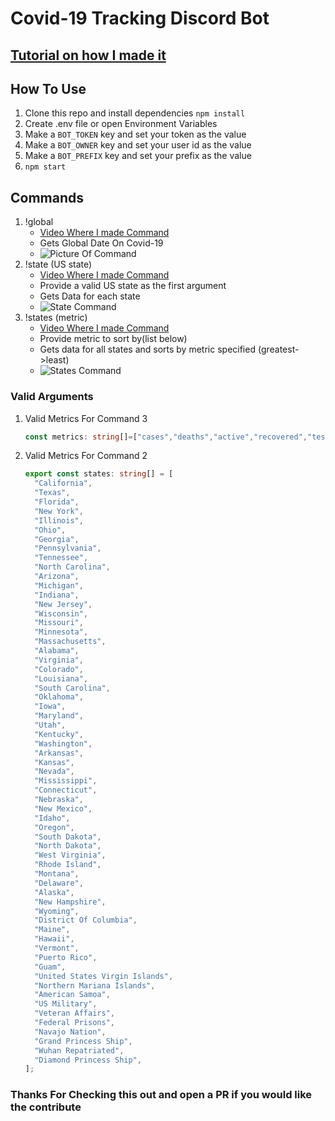 # Covid-19 Tracking Discord Bot

## [Tutorial on how I made it](https://www.youtube.com/playlist?list=PLqakloaWqzLMN7tfxiJmrnEA9uTupPSU_)

## How To Use

1. Clone this repo and install dependencies `npm install`
1. Create .env file or open Environment Variables
1. Make a `BOT_TOKEN` key and set your token as the value
1. Make a `BOT_OWNER` key and set your user id as the value
1. Make a `BOT_PREFIX` key and set your prefix as the value
1. `npm start`

## Commands

1. !global
   - [Video Where I made Command](https://www.youtube.com/watch?v=0O6HeWPfOXU)
   - Gets Global Date On Covid-19
   - ![Picture Of Command](https://cdn.discordapp.com/attachments/794775790524432407/796604241547755520/unknown.png)
2. !state (US state)
   - [Video Where I made Command](https://www.youtube.com/watch?v=s_GVVq9IfcA)
   - Provide a valid US state as the first argument
   - Gets Data for each state
   - ![State Command](https://cdn.discordapp.com/attachments/794775790524432407/796604269959708682/unknown.png)
3. !states (metric)
   - [Video Where I made Command](https://youtu.be/GYbSCYTdjLY)
   - Provide metric to sort by(list below)
   - Gets data for all states and sorts by metric specified (greatest->least)
   - ![States Command](https://cdn.discordapp.com/attachments/794775790524432407/796604162913075200/unknown.png)

### Valid Arguments

1. Valid Metrics For Command 3
   ````ts
   const metrics: string[]=["cases","deaths","active","recovered","tests","population"]```
   ````
2. Valid Metrics For Command 2
   ```ts
   export const states: string[] = [
     "California",
     "Texas",
     "Florida",
     "New York",
     "Illinois",
     "Ohio",
     "Georgia",
     "Pennsylvania",
     "Tennessee",
     "North Carolina",
     "Arizona",
     "Michigan",
     "Indiana",
     "New Jersey",
     "Wisconsin",
     "Missouri",
     "Minnesota",
     "Massachusetts",
     "Alabama",
     "Virginia",
     "Colorado",
     "Louisiana",
     "South Carolina",
     "Oklahoma",
     "Iowa",
     "Maryland",
     "Utah",
     "Kentucky",
     "Washington",
     "Arkansas",
     "Kansas",
     "Nevada",
     "Mississippi",
     "Connecticut",
     "Nebraska",
     "New Mexico",
     "Idaho",
     "Oregon",
     "South Dakota",
     "North Dakota",
     "West Virginia",
     "Rhode Island",
     "Montana",
     "Delaware",
     "Alaska",
     "New Hampshire",
     "Wyoming",
     "District Of Columbia",
     "Maine",
     "Hawaii",
     "Vermont",
     "Puerto Rico",
     "Guam",
     "United States Virgin Islands",
     "Northern Mariana Islands",
     "American Samoa",
     "US Military",
     "Veteran Affairs",
     "Federal Prisons",
     "Navajo Nation",
     "Grand Princess Ship",
     "Wuhan Repatriated",
     "Diamond Princess Ship",
   ];
   ```

### Thanks For Checking this out and open a PR if you would like the contribute
